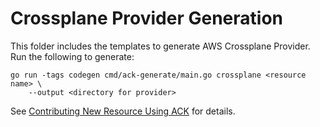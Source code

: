 # Crossplane Provider Generation

This folder includes the templates to generate AWS Crossplane Provider. Run the
following to generate:

```console
go run -tags codegen cmd/ack-generate/main.go crossplane <resource name> \
    --output <directory for provider>
```

See [Contributing New Resource Using ACK](https://github.com/crossplane/provider-aws/blob/master/CODE_GENERATION.md)
for details.
